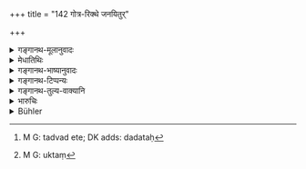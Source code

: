+++
title = "142 गोत्र-रिक्थे जनयितुर्"

+++

<details><summary>गङ्गानथ-मूलानुवादः</summary>

The adopted son shall not take the family-name or the property of his progenitor; the cake follows the family-name and the property; for him therefore who gives away his son the funeral offerings cease.—(142)
</details>

<details><summary>मेधातिथिः</summary>

इतश् च भागहरत्वं दत्रिमस्य तूक्तम् । यतो जनयितुः सकाशाद् गोत्रं धनं च न हरति, वंशाद् अपेतत्वात् । गोत्ररिक्थग्रहणाभावे च पिण्डम् अपि जनयित्रे न ददाति । **गोत्ररिक्थानुगो** हि **पिण्डो** गोत्ररिक्थे ऽनुगच्छति । यदीये गोत्ररिक्थे गृह्येते तस्मै पिण्डोदकदानाद्यौर्ध्वदेहिकं क्रियते । **व्यपैति** तस्मान् निवर्तते । स्वधाकारसाधनं पिण्डश्राद्धादि लक्ष्यते । तद् एतद्[^४००] यो ऽन्यस्मिन् स्वपुत्रं ददाति तस्मान् निवर्तते । न तस्य कर्तव्यम् इत्य् अर्थः । एष एव न्यायः कृत्रिमादीनां सहोढापविद्धद्व्यामुष्यायणानाम् उभयोपकारकत्वम् । 


[^४००]:
     M G: tadvad ete; DK adds: dadataḥ

- <u>अन्ये तु</u> **न हरेन्** न हारयेद् इत्य् अन्तर्भावितण्यर्थं व्याचक्षते । तेनोभयस्यापि द्व्यामुष्यायणवद् उपकर्तव्यम् इत्य् आहुः । 

- <u>उत्तरस्</u> तूपकारोपक्रमः । तम् एवं गमयन्ति । यदि गोत्ररिक्थे न हरेत् पुत्रस् तदा तु व्याख्येयम् । न चैतद् युक्तम्[^४०१] । न ह्य् अर्थान्तरभावे प्रमाणं वक्तव्यम् ॥ ९.१४२ ॥


[^४०१]:
     M G: uktaṃ
</details>

<details><summary>गङ्गानथ-भाष्यानुवादः</summary>

It is only right that the adopted son should have a share in his adoptive father’s property; since he does not inherit either the family-name or the property of his progenitor; and this for the simple reason that he has gone out of the family.

Inasmuch as he does not inherit the family-name and the property of the progenitor, he does not offer cakes to him; since ‘*the cake follows the family-name and the property*’;—that is, a son offers the funeral cakes etc., to that preson whose family-name and property he inherits.

‘*Ceases*’— drops away from him.

‘*Svadhā*’;—this syllable stands for that which makes the use of the syllable ‘*svadhā*’ possible;—*i*. *e*., the *Śrāddha* and other offerings. And when a man gives away his son to another man, those offerings cease for him; that is. they should not be offered to him.

This law applies to the ‘made’ and other kinds of sons,—*i.e*., ‘the one conceived before marriage,’ the ‘cast off’ and ‘the one who benefits both.’

Others construe ‘*haret*’ as implying the causal form ‘*hārayet*’, ‘should deprive’; which means that the adopted son shall benefit both fathers.

But the fact of the matter is that the verse opens with the
*relinquishing of privileges*; so that consistently with that, the
latter half also should mean that ‘no cake shall be offered’; *i.e*., the father also shall relinquish his privilege of receiving the cakes.

In the face of these facts, some authority will have to be found for attributing a different meaning to the words (‘*haret*’ and the rest).—(142)
</details>

<details><summary>गङ्गानथ-टिप्पन्यः</summary>

“The general meaning is that all connections with the first family
ceases. Nevertheless, according to Kātyāyana and the later usage, if
there is a special agreement to that effect, the son may belong to both
fathers (*dvyāmuṣyāyaṇa*)”.—Hopkins.

This verse is quoted in *Mitākṣarā* (2.132), which notes that ‘adopted
son’ is here mentioned as representing all kinds of secondary ‘sons all
of whom are entitled to inherit the ‘father’s’ property, as is clear
from verse 185 below.—The *Bālambhaṭṭī* has the following
notes:—‘*Datrimaḥ*’ is the same as ‘*dattaka*’, the adopted
son;—‘*janayituḥ*’, of the progenitor;—according to Medhātithi
‘*janayituḥ*’ is to be taken as with the Ablative ending; thus then the
adopted son is not affected by the impurity consequent on the death of
his progenitor. This verse permits the adopting of sons even of *gotras*
other than the adopter’s own.—‘*Pīṇḍa*’ means the offering of *śrāddha*,
and this offering of *śrāddha* follows the *gotra* and the inheritance,
*i.e*. śrāddha is to be offered to that ‘father’ whose ‘gotra’ and
‘inheritance’ one receives;—it is for this reason that the ‘*svadhā*’
*i.e*., *śrāddha*, offered by the adopted son, ceases—‘*vyapaiti*’—from
the person who gave the son to be adopted by another; *i.e*. the adopted
son shall not offer *śrāddha* to that person.—In reality however the
term ‘*piṇḍa*’ here stands for ‘*sāpiṇḍya* if it is taken in the sense
of ‘*śrāddha*’. then the subsequent sentence ‘*vyapaiti svadhā*’ becomes
a superfluous repetition. It is for this reason that all cultured people
treat, in all matters, the adopted son as belonging to the *gotra* of
the adoptive father, and on the death of the adopted son, it is the
*sapiṇḍas* of the adoptive father that observe impurity for ten days;
and in all matters he is regarded as a ‘*sapiṇḍa*’ of the family of the
adoptive father. It is for the same reason that the adopted son is
regarded as having ceased to be the *sapiṇḍa* of his progenitor’s
family.—All this however holds good in a case where the progenitor has
got other sons; in cases where he has none such, his property must go to
his begotten son, even though adopted by another person; and he must
perform his *śrāddha* also. It is in this sense that the
‘*dvyāmuṣyāyana*’ has been held to benefit both the families,

The verse is quoted in *Parāśaramādhava* (Vyavahāra, p. 351), which adds
the following notes:—The ‘adopted’ son is mentioned only by way of
illustration, it stands for all the secondary sons.—Though there are
texts that lay down that the secondary sons are entitled to inherit the
property of the ‘father’, yet these must refer to other *Yugas*, except
so far as the ‘adopted’ son is concerned, who inherits in *Kali-yuga*
also.

It is quoted in *Vīramitrodaya* (Saṃskāra, p. 208), as indicating the
legality of adopting sons of other *gotras* also. It proceeds to set
forth the order of preference among the several alternatives regarding
the *gotra* &c. of the son to be adopted:—(1) One who is both *sagotra*
and *sapiṇḍa* of the adopter,—(2) who is *sapiṇḍa* but not
*sagotra*,—(3) who is *sagotra* but not *sapiṇḍa*,—(4) who has the same
*pravaras*,—(5) who is neither *sagotra* nor *sapiṇḍa* nor
*sapravara*.—It is quoted again on p. 686, as likely to be understood as
prohibiting the performance of *śrāddha* for the progenitor, and hence
implying that the son adopted by another person ceases to be the
‘*sapiṇḍa*’ of his progenitor.—It is quoted again on p. 716, where the
following notes are added:—The adopted son is not to take the ‘*gotra*’
or the ‘estate’ of his progenitor, and the ‘*sapiṇḍa* character’ as also
the ‘performance of śrādhā’ of the person who *gives away* the son to be
adopted,—becomes removed from the adopted son; and the reason for this
is that the Pīṇḍa follows the ‘gotra and the estate’ and hence ceases
when these two cease.

It is quoted in *Smṛtitattva* II (p. 38), where the clause
‘*gotrarikthānugaḥ piṇḍah*’ only is quoted in support of the principle
that inheritance is based upon the benefit conferred by the inheritor
upon the original owner of the property.—It is quoted again on p. 384 as
indicating the superiority of the Daughter to the adopted and other
secondary sons;—and again on p. 391, as laying down that the liability
to offering Piṇḍas is based upon the inheritance of property.

It is quoted in *Nirṇayasindhu* (p. 278), which notes that what is here
stated refers to cases where the progenitor has other sons.

It is quoted in *Vivādaratnākara* (p. 568), which adds that in view of
the general principle that the ‘offering of Piṇḍas’ follows ‘gotra and
inheritance’, the former ceases in the case stated;—‘*svadhā*’ stands
for *śrāddha* and other offerings.

It is quoted in *Vyavahāramayūkha* (p. 51), which adds the following
notes:—The meaning is that the ‘*Piṇḍa*’ is concomitant with ‘gotra and
inheritance’;—this refers to the ‘purely adopted son’, the
*Dvyāmuṣyāyaṇa* retaining the *gotra*, etc., of his progenitor
also;—‘*Piṇḍa*’ stands for the *śrāddha* and other after-death rites,
according to Medhātithi, Kullūka Bhaṭṭa and others; while, according to
others, ‘*piṇḍa*’ stands for the ‘*sapiṇḍa*-character’ and ‘*svadhā*’
for the *śrāddha* and other after-death rites; as a matter of fact,
however, what the terms “*gotra-rikṭha-piṇḍa-svadhā*” stand for is all
that, is due to the relationship of the progenitor; and all this is
precluded in the case in question; thus it follows that the adopted son
ceases to have the relation of ‘uterine brotherhood’ with the other sons
of his progenitor, and so forth.

It is quoted in *Madanapārijāta* (p. 135) as indicating the change of
*gotra* for the adopted son;—in *Gotrapravaranihandhakadamba* (p. 185),
which says that this applies only to the offering of *Śrāddha* and such
things;—in *Smṛticandrikā* (Saṃskāra, p. 185) as laying down the
cessation of the generator’s *gotra*;—in *Saṃskāramayūkha* (p. 79) as
lending support to the view that the son adopted in another family loses
the *Sāpiṇḍya* also of his progenitor’s family; in *Saṃskāraratnamālā*
(p. 455), which says that this is meant for cases where the progenitor
has got another son;—in *Dattakamīmānsā* (p. 30), which explains the
second line to mean that ‘in giving his son for being adopted by another
person, he relinquishes the śrāddha that that son would have
offered’;—in *Dattakacandrikā* (p. 53), which explains the verse to mean
that—‘By the mere act of being given to be adopted the son ceases to be
a *son* to his progenitor, and thereby relinquishes all his *gotra* and
all claims to his property’;—and in *Nṛsiṃhaprasāda* (śrāddha 4a).
</details>

<details><summary>गङ्गानथ-तुल्य-वाक्यानि</summary>

**(verses 9.141-142)  
**

See Comparative notes for [Verse
9.141].
</details>

<details><summary>भारुचिः</summary>

गोत्ररिक्थे पिण्डदानं च जनयितुर् दत्त्रिमो न गृह्णीयात् । यस्मै तु दीयते ऽसौ तदीये तस्य गोत्ररिक्थे स्याताम् । पिण्डदानं च तत्संनियोगेन । यस्माद् गोत्रानुगः पिण्डः । अत एतस्मात् कारणाद् **व्यपैति दधतः स्वधा** पिण्डदानोपलक्षणम् । **स्वधा** सा च **व्यपैति जनयितुः**, तेन तस्यान्यस्मै दत्तत्वात् । अन्यस् त्व् आह- "गोत्ररिक्थे जनयितुर् न हरेद् अन्यस्मै दीयमानो ऽपि" । तथा द्व्यामुष्यायणो ऽसौ संपद्यते । गौतमस् तं विसेषयित्वाह- "पिण्डगोत्रर्षिस्[अंबन्धा रिक्थं भजेरन्" इति स एव] गोत्ररिक्थे भजेतेति ॥ ९.१४२ ॥
</details>

<details><summary>Bühler</summary>

142	An adopted son shall never take the family (name) and the estate of his natural father; the funeral cake follows the family (name) and the estate, the funeral offerings of him who gives (his son in adoption) cease (as far as that son is concerned).
</details>
